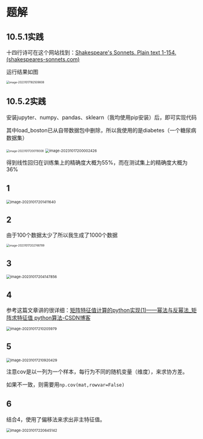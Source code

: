 # 题解



## 10.5.1实践

十四行诗可在这个网站找到：[Shakespeare's Sonnets. Plain text 1-154. (shakespeares-sonnets.com)](https://shakespeares-sonnets.com/Archive/allsonn.htm)

运行结果如图

<img src="results.assets/image-20231017182509808.png" alt="image-20231017182509808" style="zoom: 50%;" />



## 10.5.2实践

安装jupyter、numpy、pandas、sklearn（我均使用pip安装）后，即可实现代码

其中load_boston已从自带数据包中删除，所以我使用的是diabetes（一个糖尿病数据集）

<img src="results.assets/image-20231017200119308.png" alt="image-20231017200119308" style="zoom: 50%;" />

<img src="results.assets/image-20231017200002426.png" alt="image-20231017200002426" style="zoom: 67%;" />

得到线性回归在训练集上的精确度大概为55%，而在测试集上的精确度大概为36%



## 1

<img src="results.assets/image-20231017201411640.png" alt="image-20231017201411640" style="zoom:67%;" />



## 2

由于100个数据太少了所以我生成了1000个数据

<img src="results.assets/image-20231017202748789.png" alt="image-20231017202748789" style="zoom: 50%;" />



## 3

<img src="results.assets/image-20231017204147856.png" alt="image-20231017204147856" style="zoom:67%;" />



## 4

参考这篇文章讲的很详细：[矩阵特征值计算的python实现(1)——幂法与反幂法_矩阵求特征值 python算法-CSDN博客](https://blog.csdn.net/xfijun/article/details/109371433)

<img src="results.assets/image-20231017210205979.png" alt="image-20231017210205979" style="zoom:67%;" />



## 5

<img src="results.assets/image-20231017210920429.png" alt="image-20231017210920429" style="zoom: 67%;" />

注意cov是以一列为一个样本，每行为不同的随机变量（维度），来求协方差。

如果不一致，则需要用`np.cov(mat,rowvar=False)`



## 6

结合4，使用了偏移法来求出非主特征值。

<img src="results.assets/image-20231017220645142.png" alt="image-20231017220645142" style="zoom: 67%;" />